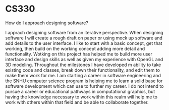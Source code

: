 # CS330

How do I approach designing software?

I apprach designing software from an iterative perspective. When designing software I will create a rough draft on paper or using mock up software and add details to the user interface. I like to start with a basic concept, get that working, then build on the working concept adding more detail and functionality. Wotking on this project has helped me to build more user interface and design skills as well as given my experience with OpenGL and 3D modeling. Throughout the milestones I have developed m ability to take existing code and classes, break down their functionality, and edit them to make them work for me. I am starting a career in software engineering and the SNHU computer science program is helping me to learn a solid base for software development which can use to further my career. I do not intend to pursue a career or educational pathways in computational graphics, but having the knowledge necessary to work within this realm will help me to work with others within that field and be able to collaborate together.
